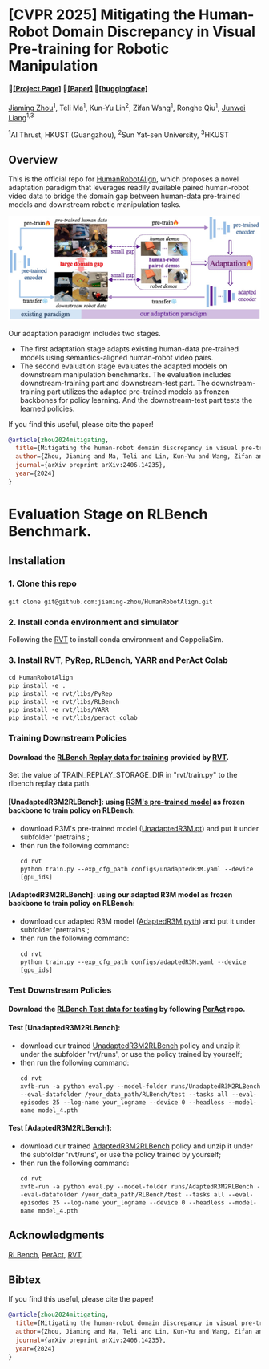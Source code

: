 # [CVPR 2025] Mitigating the Human-Robot Domain Discrepancy in Visual Pre-training for Robotic Manipulation

#### 🤖[[Project Page]](https://jiaming-zhou.github.io/projects/HumanRobotAlign/) 📑[[Paper]](https://arxiv.org/abs/2406.14235)  🤗[[huggingface]](https://huggingface.co/Jiaming2472/HumanRobotAlign/tree/main)

[Jiaming Zhou](https://jiaming-zhou.github.io/)<sup>1</sup>, Teli Ma<sup>1</sup>, Kun-Yu Lin<sup>2</sup>, Zifan Wang<sup>1</sup>, Ronghe Qiu<sup>1</sup>, [Junwei Liang](https://junweiliang.me/)<sup>1,3</sup>

<sup>1</sup>AI Thrust, HKUST (Guangzhou), <sup>2</sup>Sun Yat-sen University, <sup>3</sup>HKUST


## Overview
This is the official repo for [HumanRobotAlign](https://jiaming-zhou.github.io/projects/HumanRobotAlign/), which proposes a novel adaptation paradigm that leverages readily available paired human-robot video data to bridge the domain gap between human-data pre-trained models and downstream robotic manipulation tasks.

![img](imgs/framework.jpg)

Our adaptation paradigm includes two stages. 
- The first adaptation stage adapts existing human-data pre-trained models using semantics-aligned human-robot video pairs.
- The second evaluation stage evaluates the adapted models on downstream manipulation benchmarks. The evaluation includes downstream-training part and downstream-test part. The downstream-training part utilizes the adapted pre-trained models as fronzen backbones for policy learning. And the downstream-test part tests the learned policies.



If you find this useful, please cite the paper!
```bibtex
@article{zhou2024mitigating,
  title={Mitigating the human-robot domain discrepancy in visual pre-training for robotic manipulation},
  author={Zhou, Jiaming and Ma, Teli and Lin, Kun-Yu and Wang, Zifan and Qiu, Ronghe and Liang, Junwei},
  journal={arXiv preprint arXiv:2406.14235},
  year={2024}
}
```


# Evaluation Stage on RLBench Benchmark.
## Installation
### 1. Clone this repo
`git clone git@github.com:jiaming-zhou/HumanRobotAlign.git`
### 2. Install conda environment and simulator
Following the [RVT](https://github.com/NVlabs/RVT) to install conda environment and CoppeliaSim.
### 3. Install RVT, PyRep, RLBench, YARR and PerAct Colab
```
cd HumanRobotAlign
pip install -e .
pip install -e rvt/libs/PyRep 
pip install -e rvt/libs/RLBench 
pip install -e rvt/libs/YARR 
pip install -e rvt/libs/peract_colab
``` 

### Training Downstream Policies

#### Download the [RLBench Replay data for training](https://huggingface.co/datasets/ankgoyal/rvt/tree/main/replay) provided by [RVT](https://github.com/NVlabs/RVT).
Set the value of TRAIN_REPLAY_STORAGE_DIR in "rvt/train.py" to the rlbench replay data path.

#### [UnadaptedR3M2RLBench]: using [R3M's pre-trained model](https://arxiv.org/abs/2203.12601) as frozen backbone to train policy on RLBench:
   
- download R3M's pre-trained model ([UnadaptedR3M.pt](https://huggingface.co/Jiaming2472/HumanRobotAlign/blob/main/UnadaptedR3M.pt)) and put it under subfolder 'pretrains';
- then run the following command:
  ```
  cd rvt
  python train.py --exp_cfg_path configs/unadaptedR3M.yaml --device [gpu_ids]
  ``` 

#### [AdaptedR3M2RLBench]: using our adapted R3M model as frozen backbone to train policy on RLBench:
   
- download our adapted R3M model ([AdaptedR3M.pyth](https://huggingface.co/Jiaming2472/HumanRobotAlign/blob/main/AdaptedR3M.pyth)) and put it under subfolder 'pretrains';
- then run the following command:
  ```
  cd rvt
  python train.py --exp_cfg_path configs/adaptedR3M.yaml --device [gpu_ids]
  ``` 


### Test Downstream Policies
#### Download the [RLBench Test data for testing](https://drive.google.com/drive/folders/0B2LlLwoO3nfZfkFqMEhXWkxBdjJNNndGYl9uUDQwS1pfNkNHSzFDNGwzd1NnTmlpZXR1bVE?resourcekey=0-jRw5RaXEYRLe2W6aNrNFEQ&usp=share_link) by following [PerAct](https://github.com/peract/peract#download) repo.

#### Test [UnadaptedR3M2RLBench]:
- download our trained [UnadaptedR3M2RLBench](https://huggingface.co/Jiaming2472/HumanRobotAlign/blob/main/UnadaptedR3M2RLBench.tar) policy and unzip it under the subfolder 'rvt/runs', or use the policy trained by yourself;
- then run the following command:
  ```
  cd rvt
  xvfb-run -a python eval.py --model-folder runs/UnadaptedR3M2RLBench --eval-datafolder /your_data_path/RLBench/test --tasks all --eval-episodes 25 --log-name your_logname --device 0 --headless --model-name model_4.pth
  ```

#### Test [AdaptedR3M2RLBench]:
- download our trained [AdaptedR3M2RLBench](https://huggingface.co/Jiaming2472/HumanRobotAlign/blob/main/AdaptedR3M2RLBench.tar) policy and unzip it under the subfolder 'rvt/runs', or use the policy trained by yourself;
- then run the following command:
  ```
  cd rvt
  xvfb-run -a python eval.py --model-folder runs/AdaptedR3M2RLBench --eval-datafolder /your_data_path/RLBench/test --tasks all --eval-episodes 25 --log-name your_logname --device 0 --headless --model-name model_4.pth
  ```


## Acknowledgments
[RLBench](https://sites.google.com/view/rlbench), [PerAct](https://github.com/peract/peract#download), [RVT](https://github.com/NVlabs/RVT).

## Bibtex
If you find this useful, please cite the paper!
```bibtex
@article{zhou2024mitigating,
  title={Mitigating the human-robot domain discrepancy in visual pre-training for robotic manipulation},
  author={Zhou, Jiaming and Ma, Teli and Lin, Kun-Yu and Wang, Zifan and Qiu, Ronghe and Liang, Junwei},
  journal={arXiv preprint arXiv:2406.14235},
  year={2024}
}
```
